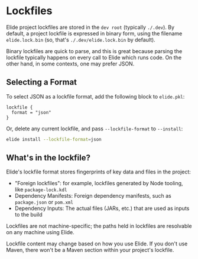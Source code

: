 # Lockfiles

Elide project lockfiles are stored in the `dev root` (typically `./.dev`). By default, a project lockfile is expressed
in binary form, using the filename `elide.lock.bin` (so, that's `./.dev/elide.lock.bin` by default).

Binary lockfiles are quick to parse, and this is great because parsing the lockfile typically happens on every call to
Elide which runs code. On the other hand, in some contexts, one may prefer JSON.

## Selecting a Format

To select JSON as a lockfile format, add the following block to `elide.pkl`:
```pkl
lockfile {
  format = "json"
}
```

Or, delete any current lockfile, and pass `--lockfile-format` to `--install`:
```bash
elide install --lockfile-format=json
```

## What's in the lockfile?

Elide's lockfile format stores fingerprints of key data and files in the project:

- "Foreign lockfiles": for example, lockfiles generated by Node tooling, like `package-lock.kdl`
- Dependency Manifests: Foreign dependency manifests, such as `package.json` or `pom.xml`
- Dependency Inputs: The actual files (JARs, etc.) that are used as inputs to the build

Lockfiles are not machine-specific; the paths held in lockfiles are resolvable on any machine using Elide.

Lockfile content may change based on how you use Elide. If you don't use Maven, there won't be a Maven section within
your project's lockfile.
